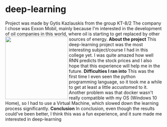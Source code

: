 # deep-learning
Project was made by Gytis Kazlauskis from the group KT-8/2
The company I chose was Exxon Mobil, mainly because I'm interested in the development of oil companies in this world, where oil is starting to get replaced by other sources of energy.
<img src="hhttps://www.exxon.com/~/media/amer/us/retail/about-us/overview/exxon-mobil-logo-history-body-sm.jpg" width="200" align="left"/>
**About the project**
This deep-learning project was the most interesting subject/course I had in this college yet. I was quite amazed how well RNN predicts the stock prices and I also hope that this experience will help me in the future.
**Difficulties I ran into**
This was the first time I even seen the python programming language, so it took me a while to get at least a little accustomed to it. Another problem was that docker wasn't really compatible with my OS (Windows 10 Home), so I had to use a Virtual Machine, which slowed down the learning process significantly.
**Conclusion**
In conclusion, even though the results could've been better, I think this was a fun experience, and it sure made me interested in deep-learning
